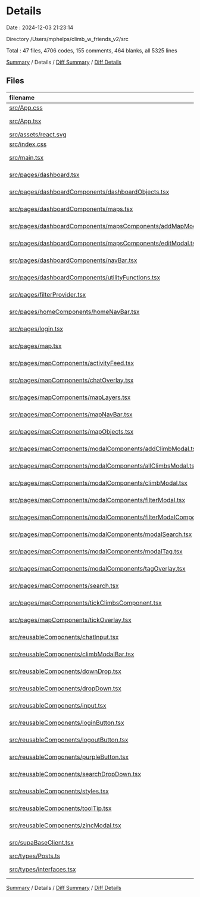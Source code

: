 # Details

Date : 2024-12-03 21:23:14

Directory /Users/mphelps/climb_w_friends_v2/src

Total : 47 files,  4706 codes, 155 comments, 464 blanks, all 5325 lines

[Summary](results.md) / Details / [Diff Summary](diff.md) / [Diff Details](diff-details.md)

## Files
| filename | language | code | comment | blank | total |
| :--- | :--- | ---: | ---: | ---: | ---: |
| [src/App.css](/src/App.css) | CSS | 37 | 0 | 6 | 43 |
| [src/App.tsx](/src/App.tsx) | TypeScript JSX | 11 | 32 | 3 | 46 |
| [src/assets/react.svg](/src/assets/react.svg) | XML | 1 | 0 | 0 | 1 |
| [src/index.css](/src/index.css) | CSS | 64 | 0 | 9 | 73 |
| [src/main.tsx](/src/main.tsx) | TypeScript JSX | 31 | 2 | 3 | 36 |
| [src/pages/dashboard.tsx](/src/pages/dashboard.tsx) | TypeScript JSX | 17 | 0 | 10 | 27 |
| [src/pages/dashboardComponents/dashboardObjects.tsx](/src/pages/dashboardComponents/dashboardObjects.tsx) | TypeScript JSX | 377 | 0 | 2 | 379 |
| [src/pages/dashboardComponents/maps.tsx](/src/pages/dashboardComponents/maps.tsx) | TypeScript JSX | 136 | 0 | 18 | 154 |
| [src/pages/dashboardComponents/mapsComponents/addMapModal.tsx](/src/pages/dashboardComponents/mapsComponents/addMapModal.tsx) | TypeScript JSX | 76 | 1 | 5 | 82 |
| [src/pages/dashboardComponents/mapsComponents/editModal.tsx](/src/pages/dashboardComponents/mapsComponents/editModal.tsx) | TypeScript JSX | 221 | 0 | 16 | 237 |
| [src/pages/dashboardComponents/navBar.tsx](/src/pages/dashboardComponents/navBar.tsx) | TypeScript JSX | 30 | 0 | 4 | 34 |
| [src/pages/dashboardComponents/utilityFunctions.tsx](/src/pages/dashboardComponents/utilityFunctions.tsx) | TypeScript JSX | 26 | 2 | 14 | 42 |
| [src/pages/filterProvider.tsx](/src/pages/filterProvider.tsx) | TypeScript JSX | 28 | 0 | 7 | 35 |
| [src/pages/homeComponents/homeNavBar.tsx](/src/pages/homeComponents/homeNavBar.tsx) | TypeScript JSX | 38 | 0 | 3 | 41 |
| [src/pages/login.tsx](/src/pages/login.tsx) | TypeScript JSX | 16 | 22 | 10 | 48 |
| [src/pages/map.tsx](/src/pages/map.tsx) | TypeScript JSX | 223 | 14 | 43 | 280 |
| [src/pages/mapComponents/activityFeed.tsx](/src/pages/mapComponents/activityFeed.tsx) | TypeScript JSX | 62 | 1 | 9 | 72 |
| [src/pages/mapComponents/chatOverlay.tsx](/src/pages/mapComponents/chatOverlay.tsx) | TypeScript JSX | 89 | 1 | 9 | 99 |
| [src/pages/mapComponents/mapLayers.tsx](/src/pages/mapComponents/mapLayers.tsx) | TypeScript JSX | 298 | 45 | 29 | 372 |
| [src/pages/mapComponents/mapNavBar.tsx](/src/pages/mapComponents/mapNavBar.tsx) | TypeScript JSX | 95 | 0 | 3 | 98 |
| [src/pages/mapComponents/mapObjects.tsx](/src/pages/mapComponents/mapObjects.tsx) | TypeScript JSX | 462 | 0 | 13 | 475 |
| [src/pages/mapComponents/modalComponents/addClimbModal.tsx](/src/pages/mapComponents/modalComponents/addClimbModal.tsx) | TypeScript JSX | 280 | 11 | 28 | 319 |
| [src/pages/mapComponents/modalComponents/allClimbsModal.tsx](/src/pages/mapComponents/modalComponents/allClimbsModal.tsx) | TypeScript JSX | 26 | 0 | 4 | 30 |
| [src/pages/mapComponents/modalComponents/climbModal.tsx](/src/pages/mapComponents/modalComponents/climbModal.tsx) | TypeScript JSX | 225 | 2 | 29 | 256 |
| [src/pages/mapComponents/modalComponents/filterModal.tsx](/src/pages/mapComponents/modalComponents/filterModal.tsx) | TypeScript JSX | 258 | 3 | 24 | 285 |
| [src/pages/mapComponents/modalComponents/filterModalComponents.tsx/GradeDropDowns.tsx](/src/pages/mapComponents/modalComponents/filterModalComponents.tsx/GradeDropDowns.tsx) | TypeScript JSX | 67 | 0 | 6 | 73 |
| [src/pages/mapComponents/modalComponents/modalSearch.tsx](/src/pages/mapComponents/modalComponents/modalSearch.tsx) | TypeScript JSX | 82 | 1 | 12 | 95 |
| [src/pages/mapComponents/modalComponents/modalTag.tsx](/src/pages/mapComponents/modalComponents/modalTag.tsx) | TypeScript JSX | 100 | 4 | 13 | 117 |
| [src/pages/mapComponents/modalComponents/tagOverlay.tsx](/src/pages/mapComponents/modalComponents/tagOverlay.tsx) | TypeScript JSX | 16 | 0 | 2 | 18 |
| [src/pages/mapComponents/search.tsx](/src/pages/mapComponents/search.tsx) | TypeScript JSX | 51 | 5 | 2 | 58 |
| [src/pages/mapComponents/tickClimbsComponent.tsx](/src/pages/mapComponents/tickClimbsComponent.tsx) | TypeScript JSX | 46 | 1 | 4 | 51 |
| [src/pages/mapComponents/tickOverlay.tsx](/src/pages/mapComponents/tickOverlay.tsx) | TypeScript JSX | 108 | 0 | 11 | 119 |
| [src/reusableComponents/chatInput.tsx](/src/reusableComponents/chatInput.tsx) | TypeScript JSX | 34 | 0 | 4 | 38 |
| [src/reusableComponents/climbModalBar.tsx](/src/reusableComponents/climbModalBar.tsx) | TypeScript JSX | 253 | 3 | 18 | 274 |
| [src/reusableComponents/downDrop.tsx](/src/reusableComponents/downDrop.tsx) | TypeScript JSX | 51 | 0 | 2 | 53 |
| [src/reusableComponents/dropDown.tsx](/src/reusableComponents/dropDown.tsx) | TypeScript JSX | 89 | 0 | 9 | 98 |
| [src/reusableComponents/input.tsx](/src/reusableComponents/input.tsx) | TypeScript JSX | 38 | 0 | 8 | 46 |
| [src/reusableComponents/loginButton.tsx](/src/reusableComponents/loginButton.tsx) | TypeScript JSX | 12 | 0 | 4 | 16 |
| [src/reusableComponents/logoutButton.tsx](/src/reusableComponents/logoutButton.tsx) | TypeScript JSX | 16 | 0 | 4 | 20 |
| [src/reusableComponents/purpleButton.tsx](/src/reusableComponents/purpleButton.tsx) | TypeScript JSX | 18 | 0 | 1 | 19 |
| [src/reusableComponents/searchDropDown.tsx](/src/reusableComponents/searchDropDown.tsx) | TypeScript JSX | 44 | 0 | 6 | 50 |
| [src/reusableComponents/styles.tsx](/src/reusableComponents/styles.tsx) | TypeScript JSX | 332 | 0 | 22 | 354 |
| [src/reusableComponents/toolTip.tsx](/src/reusableComponents/toolTip.tsx) | TypeScript JSX | 65 | 2 | 6 | 73 |
| [src/reusableComponents/zincModal.tsx](/src/reusableComponents/zincModal.tsx) | TypeScript JSX | 42 | 2 | 5 | 49 |
| [src/supaBaseClient.tsx](/src/supaBaseClient.tsx) | TypeScript JSX | 45 | 1 | 12 | 58 |
| [src/types/Posts.ts](/src/types/Posts.ts) | TypeScript | 5 | 0 | 1 | 6 |
| [src/types/interfaces.tsx](/src/types/interfaces.tsx) | TypeScript JSX | 65 | 0 | 11 | 76 |

[Summary](results.md) / Details / [Diff Summary](diff.md) / [Diff Details](diff-details.md)
